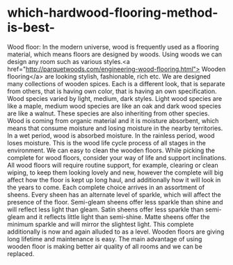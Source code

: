 # which-hardwood-flooring-method-is-best-
Wood floor: In the modern universe, wood is frequently used as a flooring material, which means floors are designed by woods. Using woods we can design any room such as various styles.&lt;a href="http://parquetwoods.com/engineering-wood-flooring.html"> Wooden flooring&lt;/a> are looking stylish, fashionable, rich etc. We are designed many collections of wooden spices. Each is a different look, that is separate from others, that is having own color, that is having an own specification. Wood species varied by light, medium, dark styles. Light wood species are like a maple, medium wood species are like an oak and dark wood species are like a walnut. These species are also inheriting from other species. Wood is coming from organic material and it is moisture absorbent, which means that consume moisture and losing moisture in the nearby territories. In a wet period, wood is absorbed moisture. In the rainless period, wood loses moisture. This is the wood life cycle process of all stages in the environment. We can easy to clean the wooden floors.  While picking the complete for wood floors, consider your way of life and support inclinations. All wood floors will require routine support, for example, clearing or clean wiping, to keep them looking lovely and new, however the complete will big affect how the floor is kept up long haul, and additionally how it will look in the years to come. Each complete choice arrives in an assortment of sheens. Every sheen has an alternate level of sparkle, which will affect the presence of the floor.  Semi-gleam sheens offer less sparkle than shine and will reflect less light than gleam. Satin sheens offer less sparkle than semi-gleam and it reflects little light than semi-shine. Matte sheens offer the minimum sparkle and will mirror the slightest light. This complete additionally is now and again alluded to as a level.  Wooden floors are giving long lifetime and maintenance is easy.  The main advantage of using wooden floor is making better air quality of all rooms and we can be replaced.
